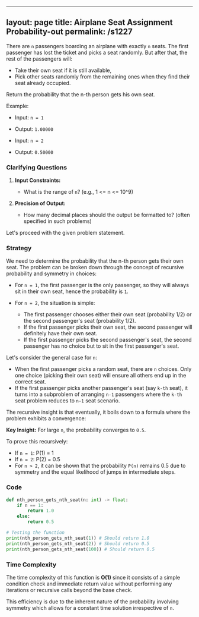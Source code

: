 
---
layout: page
title:  Airplane Seat Assignment Probability-out
permalink: /s1227
---

There are `n` passengers boarding an airplane with exactly `n` seats. The first passenger has lost the ticket and picks a seat randomly. But after that, the rest of the passengers will:

- Take their own seat if it is still available,
- Pick other seats randomly from the remaining ones when they find their seat already occupied.

Return the probability that the n-th person gets his own seat.

Example:
- Input: `n = 1`
- Output: `1.00000`

- Input: `n = 2`
- Output: `0.50000`

### Clarifying Questions

1. **Input Constraints:**
   - What is the range of `n`? (e.g., 1 <= n <= 10^9)
   
2. **Precision of Output:**
   - How many decimal places should the output be formatted to? (often specified in such problems)

Let's proceed with the given problem statement.

### Strategy

We need to determine the probability that the n-th person gets their own seat. The problem can be broken down through the concept of recursive probability and symmetry in choices:

- For `n = 1`, the first passenger is the only passenger, so they will always sit in their own seat, hence the probability is `1`.

- For `n = 2`, the situation is simple:
  - The first passenger chooses either their own seat (probability 1/2) or the second passenger's seat (probability 1/2).
  - If the first passenger picks their own seat, the second passenger will definitely have their own seat.
  - If the first passenger picks the second passenger's seat, the second passenger has no choice but to sit in the first passenger's seat.

Let's consider the general case for `n`:

- When the first passenger picks a random seat, there are `n` choices. Only one choice (picking their own seat) will ensure all others end up in the correct seat.
- If the first passenger picks another passenger's seat (say `k-th` seat), it turns into a subproblem of arranging `n-1` passengers where the `k-th` seat problem reduces to `n-1` seat scenario.

The recursive insight is that eventually, it boils down to a formula where the problem exhibits a convergence:

**Key Insight:**
For large `n`, the probability converges to `0.5`.

To prove this recursively:
- If `n = 1`: P(1) = 1
- If `n = 2`: P(2) = 0.5
- For `n > 2`, it can be shown that the probability `P(n)` remains 0.5 due to symmetry and the equal likelihood of jumps in intermediate steps.

### Code

```python
def nth_person_gets_nth_seat(n: int) -> float:
    if n == 1:
        return 1.0
    else:
        return 0.5

# Testing the function
print(nth_person_gets_nth_seat(1)) # Should return 1.0
print(nth_person_gets_nth_seat(2)) # Should return 0.5
print(nth_person_gets_nth_seat(100)) # Should return 0.5
```

### Time Complexity

The time complexity of this function is **O(1)** since it consists of a simple condition check and immediate return value without performing any iterations or recursive calls beyond the base check.

This efficiency is due to the inherent nature of the probability involving symmetry which allows for a constant time solution irrespective of `n`.